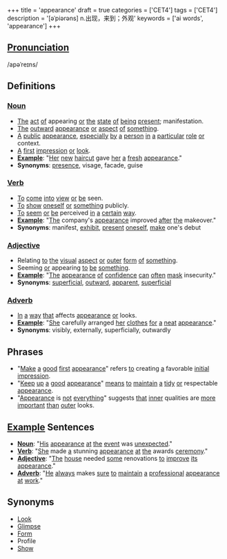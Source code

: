 +++
title = 'appearance'
draft = true
categories = ['CET4']
tags = ['CET4']
description = '[əˈpiərəns] n.出现，来到；外观'
keywords = ['ai words', 'appearance']
+++

## [Pronunciation](/en/post/pronunciation/)
/apəˈreɪns/

## Definitions
### [Noun](/en/post/noun/)
- [The](/en/post/the/) [act](/en/post/act/) [of](/en/post/of/) appearing [or](/en/post/or/) [the](/en/post/the/) [state](/en/post/state/) [of](/en/post/of/) [being](/en/post/being/) [present](/en/post/present/); manifestation.
- [The](/en/post/the/) [outward](/en/post/outward/) [appearance](/en/post/appearance/) [or](/en/post/or/) [aspect](/en/post/aspect/) [of](/en/post/of/) [something](/en/post/something/).
- [A](/en/post/a/) [public](/en/post/public/) [appearance](/en/post/appearance/), [especially](/en/post/especially/) [by](/en/post/by/) [a](/en/post/a/) [person](/en/post/person/) [in](/en/post/in/) [a](/en/post/a/) [particular](/en/post/particular/) [role](/en/post/role/) [or](/en/post/or/) context.
- [A](/en/post/a/) [first](/en/post/first/) [impression](/en/post/impression/) [or](/en/post/or/) [look](/en/post/look/).
- **[Example](/en/post/example/)**: "[Her](/en/post/her/) [new](/en/post/new/) [haircut](/en/post/haircut/) gave [her](/en/post/her/) [a](/en/post/a/) [fresh](/en/post/fresh/) [appearance](/en/post/appearance/)."
- **Synonyms**: [presence](/en/post/presence/), visage, facade, guise

### [Verb](/en/post/verb/)
- [To](/en/post/to/) [come](/en/post/come/) [into](/en/post/into/) [view](/en/post/view/) [or](/en/post/or/) [be](/en/post/be/) seen.
- [To](/en/post/to/) [show](/en/post/show/) [oneself](/en/post/oneself/) [or](/en/post/or/) [something](/en/post/something/) publicly.
- [To](/en/post/to/) [seem](/en/post/seem/) [or](/en/post/or/) [be](/en/post/be/) perceived [in](/en/post/in/) [a](/en/post/a/) [certain](/en/post/certain/) [way](/en/post/way/).
- **[Example](/en/post/example/)**: "[The](/en/post/the/) company's [appearance](/en/post/appearance/) improved [after](/en/post/after/) [the](/en/post/the/) makeover."
- **Synonyms**: manifest, [exhibit](/en/post/exhibit/), [present](/en/post/present/) [oneself](/en/post/oneself/), [make](/en/post/make/) one's debut

### [Adjective](/en/post/adjective/)
- Relating [to](/en/post/to/) [the](/en/post/the/) [visual](/en/post/visual/) [aspect](/en/post/aspect/) [or](/en/post/or/) [outer](/en/post/outer/) [form](/en/post/form/) [of](/en/post/of/) [something](/en/post/something/).
- Seeming [or](/en/post/or/) appearing [to](/en/post/to/) [be](/en/post/be/) [something](/en/post/something/).
- **[Example](/en/post/example/)**: "[The](/en/post/the/) [appearance](/en/post/appearance/) [of](/en/post/of/) [confidence](/en/post/confidence/) [can](/en/post/can/) [often](/en/post/often/) [mask](/en/post/mask/) insecurity."
- **Synonyms**: [superficial](/en/post/superficial/), [outward](/en/post/outward/), [apparent](/en/post/apparent/), [superficial](/en/post/superficial/)

### [Adverb](/en/post/adverb/)
- [In](/en/post/in/) [a](/en/post/a/) [way](/en/post/way/) [that](/en/post/that/) affects [appearance](/en/post/appearance/) [or](/en/post/or/) looks.
- **[Example](/en/post/example/)**: "[She](/en/post/she/) carefully arranged [her](/en/post/her/) [clothes](/en/post/clothes/) [for](/en/post/for/) [a](/en/post/a/) [neat](/en/post/neat/) [appearance](/en/post/appearance/)."
- **Synonyms**: visibly, externally, superficially, outwardly

## Phrases
- "[Make](/en/post/make/) [a](/en/post/a/) [good](/en/post/good/) [first](/en/post/first/) [appearance](/en/post/appearance/)" refers [to](/en/post/to/) creating [a](/en/post/a/) favorable [initial](/en/post/initial/) [impression](/en/post/impression/).
- "[Keep](/en/post/keep/) [up](/en/post/up/) [a](/en/post/a/) [good](/en/post/good/) [appearance](/en/post/appearance/)" [means](/en/post/means/) [to](/en/post/to/) [maintain](/en/post/maintain/) [a](/en/post/a/) [tidy](/en/post/tidy/) [or](/en/post/or/) respectable [appearance](/en/post/appearance/).
- "[Appearance](/en/post/appearance/) is [not](/en/post/not/) [everything](/en/post/everything/)" suggests [that](/en/post/that/) [inner](/en/post/inner/) qualities are [more](/en/post/more/) [important](/en/post/important/) [than](/en/post/than/) [outer](/en/post/outer/) looks.

## [Example](/en/post/example/) Sentences
- **[Noun](/en/post/noun/)**: "[His](/en/post/his/) [appearance](/en/post/appearance/) [at](/en/post/at/) [the](/en/post/the/) [event](/en/post/event/) was [unexpected](/en/post/unexpected/)."
- **[Verb](/en/post/verb/)**: "[She](/en/post/she/) made [a](/en/post/a/) stunning [appearance](/en/post/appearance/) [at](/en/post/at/) [the](/en/post/the/) awards [ceremony](/en/post/ceremony/)."
- **[Adjective](/en/post/adjective/)**: "[The](/en/post/the/) [house](/en/post/house/) needed [some](/en/post/some/) renovations [to](/en/post/to/) [improve](/en/post/improve/) [its](/en/post/its/) [appearance](/en/post/appearance/)."
- **[Adverb](/en/post/adverb/)**: "[He](/en/post/he/) [always](/en/post/always/) makes [sure](/en/post/sure/) [to](/en/post/to/) [maintain](/en/post/maintain/) [a](/en/post/a/) [professional](/en/post/professional/) [appearance](/en/post/appearance/) [at](/en/post/at/) [work](/en/post/work/)."

## Synonyms
- [Look](/en/post/look/)
- [Glimpse](/en/post/glimpse/)
- [Form](/en/post/form/)
- Profile
- [Show](/en/post/show/)
